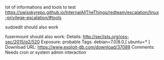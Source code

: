 lot of informations and tools to test
https://swisskyrepo.github.io/InternalAllTheThings/redteam/escalation/linux-privilege-escalation/#tools

sudoedit should also work

fusermount should also work:
Details: http://seclists.org/oss-sec/2015/q2/520
Exposure: probable
Tags: debian=7.0|8.0,[ ubuntu=* ]
Download URL: https://www.exploit-db.com/download/37089
Comments: Needs cron or system admin interaction
